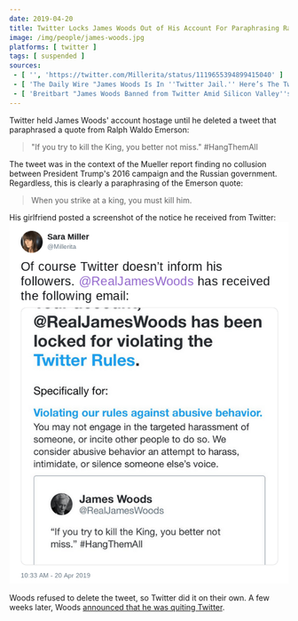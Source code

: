```yaml
---
date: 2019-04-20
title: Twitter Locks James Woods Out of His Account For Paraphrasing Ralph Waldo Emerson
image: /img/people/james-woods.jpg
platforms: [ twitter ]
tags: [ suspended ]
sources:
 - [ '', 'https://twitter.com/Millerita/status/1119655394899415040' ]
 - [ 'The Daily Wire "James Woods Is In ''Twitter Jail.'' Here’s The Tweet That Got Him Suspended." by Amanda Prestigiacomo (30 Apr 2019)', 'https://www.dailywire.com/news/james-woods-twitter-jail-heres-tweet-got-him-amanda-prestigiacomo' ]
 - [ 'Breitbart "James Woods Banned from Twitter Amid Silicon Valley''s Conservative Blacklisting Campaign" by Justin Caruso (3 May 2019)', 'https://www.breitbart.com/entertainment/2019/05/03/james-woods-banned-from-twitter-amid-silicon-valleys-conservative-blacklisting-campaign/' ]
---
```


Twitter held James Woods' account hostage until he deleted a tweet that paraphrased a quote from Ralph Waldo Emerson:
> "If you try to kill the King, you better not miss." #HangThemAll

The tweet was in the context of the Mueller report finding no collusion between President Trump's 2016 campaign and the Russian government.
Regardless, this is clearly a paraphrasing of the Emerson quote:
> When you strike at a king, you must kill him.

His girlfriend posted a screenshot of the notice he received from Twitter:
![](Millerita@1119655394899415040.png)

Woods refused to delete the tweet, so Twitter did it on their own.
A few weeks later, Woods [announced that he was quiting Twitter](/events/james-woods-quits-twitter/).

